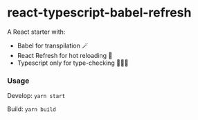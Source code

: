 # react-typescript-babel-refresh

A React starter with:

- Babel for transpilation 🪄
- React Refresh for hot reloading 🚀
- Typescript only for type-checking 🕵🏻‍♀️


### Usage

Develop:
`yarn start`

Build:
`yarn build`
